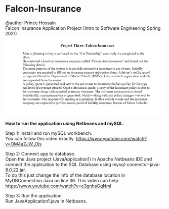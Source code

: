 # Falcon-Insurance

@author Prince Hossain\
Falcon Insurance Application Project (Intro to Software Engineering Spring 2021)\
![](Images/Falcon%20Insurance.PNG)

**How to run the application using Netbeans and mySQL.**

Step 1: Install and run mySQL workbench.\
You can follow this video exactly. https://www.youtube.com/watch?v=OM4aZJW_Ojs


Step 2: Connect app to database.\
Open the Java project (JavaApplication1) in Apache Netbeans IDE and connect the application to the SQL Database using mysql-connector-java-8.0.22.jar.\
To do this just change the info of the database location in MyDBConnection.Java on line 36.
This video can help. https://www.youtube.com/watch?v=e3gnhsGqNmI

Step 3: Run the application.\
Run JavaApplication1.java in Netbeans.
